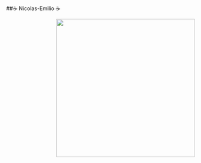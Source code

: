 ##☕ Nicolas-Emilio ☕


<img src=https://media3.giphy.com/media/v1.Y2lkPTc5MGI3NjExeG44cTgxeHJ6d3N2b2hkMHpqOXg3a2prcmEyZHprbm5lbzFiNGUzMiZlcD12MV9pbnRlcm5hbF9naWZfYnlfaWQmY3Q9Zw/h08ECPp28eYhRlFlHW/giphy.gif width="370px" align="right">
